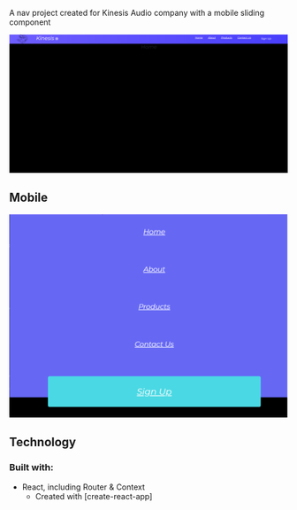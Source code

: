 A nav project created for Kinesis Audio company with a mobile sliding component

![](Kinesis/Readme.png)

## Mobile

![](Kinesis/Mobile_Edit.PNG)

## Technology

### Built with:
* React, including Router & Context
    * Created with [create-react-app]

